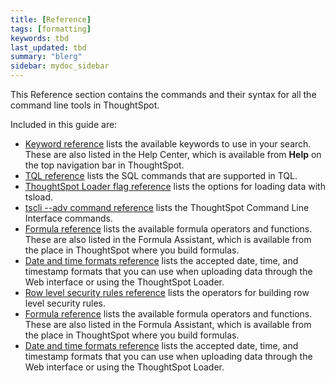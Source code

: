 ```yaml
---
title: [Reference]
tags: [formatting]
keywords: tbd
last_updated: tbd
summary: "blerg"
sidebar: mydoc_sidebar
---
```

This Reference section contains the commands and their syntax for all the command line tools in ThoughtSpot.

Included in this guide are:

-   [Keyword reference](keyword_reference.html#) lists the available keywords to use in your search. These are also listed in the Help Center, which is available from **Help** on the top navigation bar in ThoughtSpot.
-   [TQL reference](sql_cli_commands.html#) lists the SQL commands that are supported in TQL.
-   [ThoughtSpot Loader flag reference](data_importer_ref.html#) lists the options for loading data with tsload.
-   [tscli --adv command reference](tscli_command_ref.html#) lists the ThoughtSpot Command Line Interface commands.
-   [Formula reference](formula_reference.html#) lists the available formula operators and functions. These are also listed in the Formula Assistant, which is available from the place in ThoughtSpot where you build formulas.
-   [Date and time formats reference](date_formats_for_loading.html#) lists the accepted date, time, and timestamp formats that you can use when uploading data through the Web interface or using the ThoughtSpot Loader.
-   [Row level security rules reference](rls_rule_builder_reference.html#) lists the operators for building row level security rules.
-   [Formula reference](../../reference/formula_reference.html#) lists the available formula operators and functions. These are also listed in the Formula Assistant, which is available from the place in ThoughtSpot where you build formulas.
-   [Date and time formats reference](../../reference/date_formats_for_loading.html#) lists the accepted date, time, and timestamp formats that you can use when uploading data through the Web interface or using the ThoughtSpot Loader.
